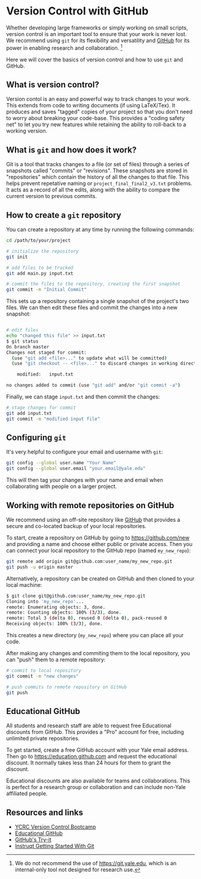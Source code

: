 # Version Control with GitHub

Whether developing large frameworks or simply working on small scripts, version control is an important tool to 
ensure that your work is never lost. 
We recommend using `git` for its flexibility and versatility and [GitHub](https://github.com) for its 
power in enabling 
research and collaboration. [^1]

Here we will cover the basics of version control and how to use `git` and GitHub. 

[^1]: We do not recommend the use of <https://git.yale.edu>, which is an internal-only tool not designed 
for research use.

## What is version control?

Version contol is an easy and powerful way to track changes to your work. 
This extends from code to writing documents (if using LaTeX/Tex). 
It produces and saves "tagged" copies of your project so that you don't need to worry about breaking your 
code-base.
This provides a "coding safety net" to let you try new features while retaining the ability to roll-back to a 
working version.

## What is `git` and how does it work?

Git is a tool that tracks changes to a file (or set of files) through a series of snapshots called "commits" or 
"revisions". 
These snapshots are stored in "repositories" which contain the history of all the changes to that file. 
This helps prevent repetative naming or `project_final_final2_v3.txt` problems. 
It acts as a record of all the edits, along with the ability to compare the current version to previous commits. 

## How to create a `git` repository

You can create a repository at any time by running the following commands:

```sh
cd /path/to/your/project

# initialize the repository
git init

# add files to be tracked
git add main.py input.txt 

# commit the files to the repository, creating the first snapshot
git commit -m "Initial Commit"
```

This sets up a repository containing a single snapshot of the project's two files.
We can then edit these files and commit the changes into a new snapshot:

```sh

# edit files
echo "changed this file" >> input.txt
$ git status
On branch master
Changes not staged for commit:
  (use "git add <file>..." to update what will be committed)
  (use "git checkout -- <file>..." to discard changes in working directory)

	modified:   input.txt

no changes added to commit (use "git add" and/or "git commit -a")
```
Finally, we can stage `input.txt` and then commit the changes:

```sh
# stage changes for commit
git add input.txt
git commit -m "modified input file"

```

## Configuring `git`

It's very helpful to configure your email and username with `git`:

```sh
git config --global user.name "Your Name"
git config --global user.email "your.email@yale.edu"
```
This will then tag your changes with your name and email when collaborating with people on a larger 
project. 

## Working with remote repositories on GitHub

We recommend using an off-site repository like [GitHub](https://github.com) that provides a secure and co-located 
backup of your local repositories. 

To start, create a repository on GitHub by going to <https://github.com/new> and providing a name and 
choose either public or private access.
Then you can connect your local repository to the GitHub repo (named `my_new_repo`):

```sh
git remote add origin git@github.com:user_name/my_new_repo.git
git push -u origin master
```

Alternatively, a repository can be created on GitHub and then cloned to your local machine:
```sh
$ git clone git@github.com:user_name/my_new_repo.git
Cloning into 'my_new_repo'...
remote: Enumerating objects: 3, done.
remote: Counting objects: 100% (3/3), done.
remote: Total 3 (delta 0), reused 0 (delta 0), pack-reused 0
Receiving objects: 100% (3/3), done.

```
This creates a new directory (`my_new_repo`) where you can place all your code.


After making any changes and commiting them to the local repository, you can "push" them to a remote repository:

```sh
# commit to local repository
git commit -m "new changes"

# push commits to remote repository on GitHub
git push

```

## Educational GitHub

All students and research staff are able to request free Educational discounts from GitHub. 
This provides a "Pro" account for free, including unlimited private repositories. 

To get started, create a free GitHub account with your Yale email address. 
Then go to <https://education.github.com> and request the educational discount. 
It normally takes less than 24 hours for them to grant the discount.

Educational discounts are also available for teams and collaborations. 
This is perfect for a research group or collaboration and can include non-Yale affiliated people. 


## Resources and links

- [YCRC Version Control Bootcamp](https://research.computing.yale.edu/training/ycrc-bootcamps/version-control-git)
- [Educational GitHub](https://education.github.com)
- [GitHub's Try-it](http://try.github.io)
- [Instruqt Getting Started With Git](https://play.instruqt.com/public/topics/getting-started-with-git)

